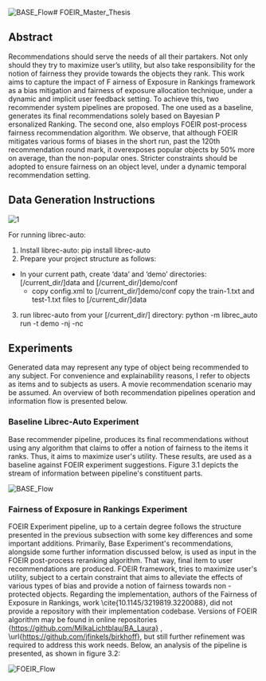 ![BASE_Flow](https://github.com/manolisr/FOEIR_Master_Thesis/assets/48391307/ab103ebf-0cd1-49c7-a71a-328776922c7a)# FOEIR_Master_Thesis

## Abstract
Recommendations should serve the needs of all their partakers. Not only should they try
to maximize user’s utility, but also take responsibility for the notion of fairness they provide
towards the objects they rank. This work aims to capture the impact of F airness of Exposure
in Rankings framework as a bias mitigation and fairness of exposure allocation technique,
under a dynamic and implicit user feedback setting. To achieve this, two recommender system
pipelines are proposed. The one used as a baseline, generates its final recommendations solely
based on Bayesian P ersonalized Ranking. The second one, also employs FOEIR post-process
fairness recommendation algorithm. We observe, that although FOEIR mitigates various forms
of biases in the short run, past the 120th recommendation round mark, it overexposes popular
objects by 50% more on average, than the non-popular ones. Stricter constraints should be
adopted to ensure fairness on an object level, under a dynamic temporal recommendation
setting.

## Data Generation Instructions

![1](https://github.com/manolisr/FOEIR_Master_Thesis/assets/48391307/bfdd8c8c-b019-406c-8476-7afcc9eecf51)

For running librec-auto:

1. Install librec-auto: pip install librec-auto
2. Prepare your project structure as follows:
- In your current path, create ‘data’ and ‘demo’ directories: [/current_dir/]data and [/current_dir/]demo/conf
	- copy config.xml to [/current_dir/]demo/conf
	  copy the train-1.txt and test-1.txt files to [/current_dir/]data
3. run librec-auto from your [/current_dir/] directory: python -m librec_auto run -t demo -nj -nc

## Experiments

Generated data may represent any type of object being recommended to any subject. 
For convenience and explainability reasons, I refer to objects as items and to subjects as users. A movie recommendation scenario may be assumed. 
An overview of both recommendation pipelines operation and information flow is presented below.

### Baseline Librec-Auto Experiment

Base recommender pipeline, produces its final recommendations without using any algorithm that claims to offer a notion of fairness to the items it ranks. Thus, it aims to maximize user's utility. These results, are used as a baseline against FOEIR experiment suggestions. Figure 3.1 depicts the stream of information between pipeline's constituent parts.

![BASE_Flow](https://github.com/manolisr/FOEIR_Master_Thesis/assets/48391307/5c5f09af-4e14-42fc-b6e1-f8de76cf8bb5)


### Fairness of Exposure in Rankings Experiment

FOEIR Experiment pipeline, up to a certain degree follows the structure presented in the previous subsection with some key differences and some important additions. Primarily, Base Experiment's recommendations, alongside some further information discussed below, is used as input in the FOEIR post-process reranking algorithm. That way, final item to user recommendations are produced. FOEIR framework, tries to maximize user's utility, subject to a certain constraint that aims to alleviate the effects of various types of bias and provide a notion of fairness towards non - protected objects. Regarding the implementation, authors of the Fairness of Exposure in Rankings, work \cite{10.1145/3219819.3220088}, did not provide a repository with their implementation codebase. Versions of FOEIR algorithm may be found in online repositories {https://github.com/MilkaLichtblau/BA_Laura} , \url{https://github.com/jfinkels/birkhoff}, but still further refinement was required to address this work needs. Below, an analysis of the pipeline is presented, as shown in figure 3.2:


![FOEIR_Flow](https://github.com/manolisr/FOEIR_Master_Thesis/assets/48391307/98917aa6-d39a-4057-a9e2-ebdc45814cc2)






